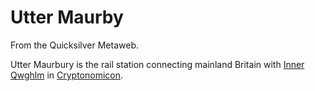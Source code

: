 
# Utter Maurby

From the Quicksilver Metaweb.

Utter Maurbury is the rail station connecting mainland Britain with [Inner Qwghlm](/inner-qwghlm) in [Cryptonomicon](/cryptonomicon).
